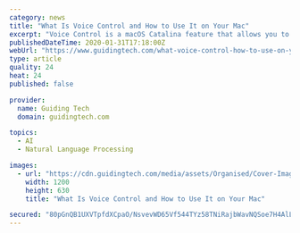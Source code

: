 ```yaml
---
category: news
title: "What Is Voice Con­trol and How to Use It on Your Mac"
excerpt: "Voice Control is a macOS Catalina feature that allows you to control your Mac computer using simple voice commands that are propagated by the voice recognition technology. With this feature, you can issue commands to your Mac and dictate text into documents and emails. It’s designed to help people who don’t want to use a conventional mouse ..."
publishedDateTime: 2020-01-31T17:18:00Z
webUrl: "https://www.guidingtech.com/what-voice-control-how-to-use-on-your-mac/"
type: article
quality: 24
heat: 24
published: false

provider:
  name: Guiding Tech
  domain: guidingtech.com

topics:
  - AI
  - Natural Language Processing

images:
  - url: "https://cdn.guidingtech.com/media/assets/Organised/Cover-Images/_1200x630_crop_center-center_82_none/voice-control-how-to-use-it-mac-featured.jpg?mtime=1580216481"
    width: 1200
    height: 630
    title: "What Is Voice Con­trol and How to Use It on Your Mac"

secured: "80pGnQB1UXVTpfdXCpaO/NsvevWD65Vf544TYz58TNiRajbWavNQSoe7H4AlLvHsfKsRAXWN8NyMa36r+kkMpML3DajMWeoqdzSxF6b4KCgUTVyLOgRrb+Ecsr+vJD+eGveWnUe/lI633HpIXi3X0sSUQIyqlGOgKsUvEwT9tsGTvxI7bBSFi3HjosoddNtjZVZQFM2T9Vs8/IAzk3c/b4aa8cLAoJjM3QC9HQ0PmUmtwlXYy+yrl7FQENkvTe6JfZW6qKw+MvK8RXAdg7JeqHp1Am4cpoYQ7T1O64YEAKOeVYp3LOcLPqeHlTDpd3m+h7SYOs9wnQgIgfm/0++CA7DjhYyq8Cny1CPgO2O7gKXl+dDLF0jBvwAP4aXE8gK6EkxqtwdaHj61Vp8hKPuzb5MkJtCZtbgCcuf2PibS+T+RML5iVzwXc2Ev4MVcpJK7XnuzKwGpVVVxnKPiP6/y2Cywty45DjgWhTQsuBXwWb0=;Za3Jq1mgIrh7oVYof0kd9A=="
---
```


